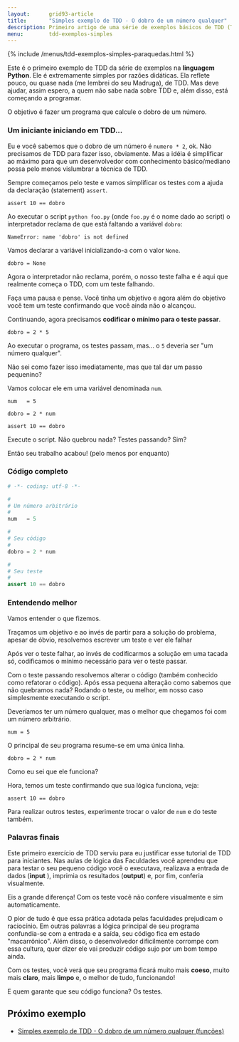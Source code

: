 ```yaml
---
layout:      grid93-article
title:       "Simples exemplo de TDD - O dobro de um número qualquer"
description: Primeiro artigo de uma série de exemplos básicos de TDD (Test Driven Development) na linguagem C
menu:        tdd-exemplos-simples
---
```


{% include /menus/tdd-exemplos-simples-paraquedas.html %}

Este é o primeiro exemplo de TDD da série de exemplos na __linguagem Python__. Ele é extremamente simples por razões
didáticas. Ela reflete pouco, ou quase nada (me lembrei do seu Madruga), de TDD. Mas deve ajudar, assim espero, a quem
não sabe nada sobre TDD e, além disso, está começando a programar.

O objetivo é fazer um programa que calcule o dobro de um número.


### Um iniciante iniciando em TDD...

Eu e você sabemos que o dobro de um número é `numero * 2`, ok. Não precisamos de TDD para fazer isso, obviamente.
Mas a idéia é simplificar ao máximo para que um desenvolvedor com conhecimento básico/mediano possa pelo menos
vislumbrar a técnica de TDD.

Sempre começamos pelo teste e vamos simplificar os testes com a ajuda da declaração (statement) `assert`.

	assert 10 == dobro

Ao executar o script `python foo.py` (onde `foo.py` é o nome dado ao script) o interpretador reclama de que está 
faltando a variável `dobro`:

    NameError: name 'dobro' is not defined

Vamos declarar a variável inicializando-a com o valor `None`.

    dobro = None

Agora o interpretador não reclama, porém, o nosso teste falha e é aqui que realmente começa o TDD, com um teste falhando.

Faça uma pausa e pense. Você tinha um objetivo e agora além do objetivo você tem um teste confirmando que você ainda
não o alcançou.

Continuando, agora precisamos __codificar o mínimo para o teste passar__.

    dobro = 2 * 5

Ao executar o programa, os testes passam, mas... o `5` deveria ser "um número qualquer".

Não sei como fazer isso imediatamente, mas que tal dar um passo pequenino?

Vamos colocar ele em uma variável denominada `num`.

    num   = 5

    dobro = 2 * num

    assert 10 == dobro

Execute o script. Não quebrou nada? Testes passando? Sim?

Então seu trabalho acabou! (pelo menos por enquanto)


### Código completo

```python
# -*- coding: utf-8 -*-

#
# Um número arbitrário
#
num   = 5

#
# Seu código
#
dobro = 2 * num

#
# Seu teste
#
assert 10 == dobro
```



### Entendendo melhor

Vamos entender o que fizemos.

Traçamos um objetivo e ao invés de partir para a solução do problema, apesar de óbvio, resolvemos escrever um teste e
ver ele falhar 

Após ver o teste falhar, ao invés de codificarmos a solução em uma tacada só, codificamos o mínimo necessário para ver 
o teste passar.

Com o teste passando resolvemos alterar o código (também conhecido como refatorar o código). Após essa pequena alteração
como sabemos que não quebramos nada? Rodando o teste, ou melhor, em nosso caso simplesmente executando o script.

Deveríamos ter um número qualquer, mas o melhor que chegamos foi com um número arbitrário.

    num = 5

O principal de seu programa resume-se em uma única linha.

    dobro = 2 * num

Como eu sei que ele funciona?

Hora, temos um teste confirmando que sua lógica funciona, veja:
    
    assert 10 == dobro

Para realizar outros testes, experimente trocar o valor de `num` e do teste também.



### Palavras finais

Este primeiro exercício de TDD serviu para eu justificar esse tutorial de TDD para iniciantes. Nas aulas de lógica das
Faculdades você aprendeu que para testar o seu pequeno código você o executava,  realizava a entrada de dados 
(__input__ ), imprimia os resultados (__output__) e, por fim, conferia visualmente.

Eis a grande diferença! Com os teste você não confere visualmente e sim automaticamente.

O pior de tudo é que essa prática adotada pelas faculdades prejudicam o raciocínio. Em outras palavras a lógica
principal de seu programa confundia-se com a entrada e a saída, seu código fica em estado "macarrônico". Além disso, o
desenvolvedor dificilmente corrompe com essa cultura, quer dizer ele vai produzir código sujo por um bom tempo ainda.

Com os testes, você verá que seu programa ficará muito mais __coeso__, muito mais __claro__, mais __limpo__ e,
o melhor de tudo, funcionando!

E quem garante que seu código funciona? Os testes.


Próximo exemplo
---

- [Simples exemplo de TDD - O dobro de um número qualquer (funções)](/tdd/exemplo-tdd-dobro-func/)


